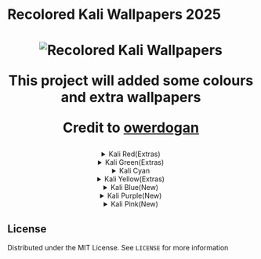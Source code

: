 <!-- BANNER -->
  <h1>Recolored Kali Wallpapers 2025</h1>
<h1 align="center">
  <img src="https://user-images.githubusercontent.com/59175356/161945350-3772c02f-8696-4066-a2ef-31e392ac6233.png" alt="Recolored Kali Wallpapers" width="1000">
  <br>
  <p>This project will added some colours and extra wallpapers</p>
  <p>Credit to <a href="https://github.com/owerdogan/wallpapers-for-kali/">owerdogan</a></p>
</h1>

<div align="center">
<details>
<summary>Kali Red(Extras)</summary>
<img src="kali-red/red-kali-abstract-sky-16x9.png" width="500">
<img src="kali-red/red-kali-abstract-sky-dark-16x9.jpg" width="500">
<img src="kali-red/red-kali-ascii-16x9.png" width="500">
<img src="kali-red/red-kali-contours.jpg" width="500">
<img src="kali-red/red-kali-dark-16x9.png" width="500">
<img src="kali-red/red-kali-geometric-16x9.png" width="500">
<img src="kali-red/red-kali-logo-16x9.png" width="500">
<img src="kali-red/red-kali-mesh-16x9.png" width="500">
<img src="kali-red/red-kali-neon-16x9.png" width="500">
<img src="kali-red/red-kali-nova-16x9.png" width="500">
<img src="kali-red/red-kali-16x9.jpg" width="500">
<img src="kali-red/red-kali-light-strips-16x9.png" width="500">
<img src="kali-red/red-kali-geometric-extras-16x9.png" width="500">
<img src="kali-red/red-kali-neon-extras-16x9.png" width="500">
</details> 
  
<details>
<summary>Kali Green(Extras)</summary>
<img src="kali-green/green-kali-abstract-sky-16x9.png" width="500">
<img src="kali-green/green-kali-abstract-sky-dark-16x9.jpg" width="500">
<img src="kali-green/green-kali-ascii-16x9.png" width="500">
<img src="kali-green/green-kali-contours-16x9.png" width="500">
<img src="kali-green/green-kali-dark-16x9.png" width="500">
<img src="kali-green/green-kali-geometric-16x9.png" width="500">
<img src="kali-green/green-kali-logo-16x9.png" width="500">
<img src="kali-green/green-kali-mesh-16x9.png" width="500">
<img src="kali-green/green-kali-neon-16x9.png" width="500">
<img src="kali-green/green-kali-nova-16x9.png" width="500">
<img src="kali-green/green-kali-16x9.jpg" width="500">
<img src="kali-green/green-kali-light-strips-16x9.png" width="500">
<img src="kali-green/green-kali-geometric-extras-16x9.png" width="500">
<img src="kali-green/green-kali-neon-extras-16x9.png" width="500">
</details> 

<details>
<summary>Kali Cyan</summary>
<img src="kali-cyan/cyan-kali-abstract-sky-16x9.png" width="500">
<img src="kali-cyan/cyan-kali-abstract-sky-dark-16x9.jpg" width="500">
<img src="kali-cyan/cyan-kali-ascii-16x9.png" width="500">
<img src="kali-cyan/cyan-kali-contours-16x9.png" width="500">
<img src="kali-cyan/cyan-kali-dark-16x9.png" width="500">
<img src="kali-cyan/cyan-kali-geometric-16x9.png" width="500">
<img src="kali-cyan/cyan-kali-logo-16x9.png" width="500">
<img src="kali-cyan/cyan-kali-mesh-16x9.png" width="500">
<img src="kali-cyan/cyan-kali-neon-16x9.png" width="500">
<img src="kali-cyan/cyan-kali-light-strips-16x9.png" width="500">
<img src="kali-cyan/cyan-kali-nova-16x9.png" width="500">
<img src="kali-cyan/cyan-kali-16x9.jpg" width="500">
</details> 

<details>
<summary>Kali Yellow(Extras)</summary>
<img src="kali-yellow/yellow-kali-abstract-sky-16x9.png" width="500">
<img src="kali-yellow/yellow-kali-abstract-sky-dark-16x9.jpg" width="500">
<img src="kali-yellow/yellow-kali-ascii-16x9.png" width="500">
<img src="kali-yellow/yellow-kali-contours-16x9.png" width="500">
<img src="kali-yellow/yellow-kali-dark-16x9.png" width="500">
<img src="kali-yellow/yellow-kali-geometric-16x9.png" width="500">
<img src="kali-yellow/yellow-kali-logo-16x9.png" width="500">
<img src="kali-yellow/yellow-kali-mesh-16x9.png" width="500">
<img src="kali-yellow/yellow-kali-neon-16x9.png" width="500">
<img src="kali-yellow/yellow-kali-nova-16x9.png" width="500">
<img src="kali-yellow/yellow-kali-light-strips-16x9.png" width="500">
<img src="kali-yellow/yellow-kali-16x9.jpg" width="500">
<img src="kali-yellow/yellow-kali-neon-extras-16x9.png" width="500">
</details> 

<details>
<summary>Kali Blue(New)</summary>
<img src="kali-blue/blue-kali-abstract-sky-16x9.png" width="500">
<img src="kali-blue/blue-kali-abstract-sky-dark-16x9.png" width="500">
<img src="kali-blue/blue-kali-ascii-16x9.png" width="500">
<img src="kali-blue/blue-kali-contours-16x9.png" width="500">
<img src="kali-blue/blue-kali-dark-16x9.png" width="500">
<img src="kali-blue/blue-kali-geometric-16x9.png" width="500">
<img src="kali-blue/blue-kali-logo-16x9.png" width="500">
<img src="kali-blue/blue-kali-mesh-16x9.png" width="500">
<img src="kali-blue/blue-kali-neon-16x9.png" width="500">
<img src="kali-blue/blue-kali-nova-16x9.png" width="500">
<img src="kali-blue/blue-kali-16x9.png" width="500">
<img src="kali-blue/blue-kali-light-strips-16x9.png" width="500">
<img src="kali-blue/blue-kali-ascii-extras-16x9.png" width="500">
<img src="kali-blue/blue-kali-neon-extras-16x9.png" width="500">
</details> 

<details>
<summary>Kali Purple(New)</summary>
<img src="kali-purple/purple-kali-abstract-sky-16x9.png" width="500">
<img src="kali-purple/purple-kali-abstract-sky-dark-16x9.png" width="500">
<img src="kali-purple/purple-kali-ascii-16x9.png" width="500">
<img src="kali-purple/purple-kali-contours-16x9.png" width="500">
<img src="kali-purple/purple-kali-dark-16x9.png" width="500">
<img src="kali-purple/purple-kali-geometric-16x9.png" width="500">
<img src="kali-purple/purple-kali-logo-16x9.png" width="500">
<img src="kali-purple/purple-kali-mesh-16x9.png" width="500">
<img src="kali-purple/purple-kali-neon-16x9.png" width="500">
<img src="kali-purple/purple-kali-nova-16x9.png" width="500">
<img src="kali-purple/purple-kali-16x9.png" width="500">
<img src="kali-purple/purple-kali-light-strips-16x9.png" width="500">
<img src="kali-purple/purple-kali-ascii-extras-16x9.png" width="500">
<img src="kali-purple/purple-kali-neon-extras-16x9.png" width="500">
</details> 

<details>
<summary>Kali Pink(New)</summary>
<img src="kali-pink/pink-kali-abstract-sky-16x9.png" width="500">
<img src="kali-pink/pink-kali-abstract-sky-dark-16x9.png" width="500">
<img src="kali-pink/pink-kali-ascii-16x9.png" width="500">
<img src="kali-pink/pink-kali-contours-16x9.png" width="500">
<img src="kali-pink/pink-kali-dark-16x9.png" width="500">
<img src="kali-pink/pink-kali-geometric-16x9.png" width="500">
<img src="kali-pink/pink-kali-logo-16x9.png" width="500">
<img src="kali-pink/pink-kali-mesh-16x9.png" width="500">
<img src="kali-pink/pink-kali-neon-16x9.png" width="500">
<img src="kali-pink/pink-kali-nova-16x9.png" width="500">
<img src="kali-pink/pink-kali-16x9.png" width="500">
<img src="kali-pink/pink-kali-light-strips-16x9.png" width="500">
<img src="kali-pink/pink-kali-ascii-extras-16x9.png" width="500">
<img src="kali-pink/pink-kali-neon-extras-16x9.png" width="500">
</details> 

</div>
<!-- LICENSE -->
<h2>License</h2>

Distributed under the MIT License. See `LICENSE` for more information

